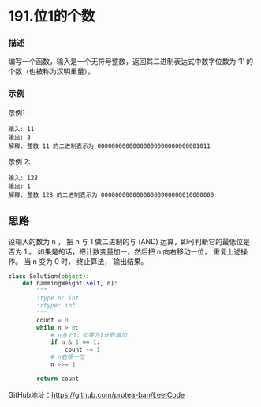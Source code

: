 # 191.位1的个数

### 描述

编写一个函数，输入是一个无符号整数，返回其二进制表达式中数字位数为 ‘1’ 的个数（也被称为汉明重量）。

### 示例

示例1 :

    输入: 11
    输出: 3
    解释: 整数 11 的二进制表示为 00000000000000000000000000001011
 

示例 2:

    输入: 128
    输出: 1
    解释: 整数 128 的二进制表示为 00000000000000000000000010000000

## 思路

设输入的数为 n ， 把 n 与 1 做二进制的与 (AND) 运算，即可判断它的最低位是否为 1 。 如果是的话，把计数变量加一。然后把 n 向右移动一位， 重复上述操作。 当 n 变为 0 时， 终止算法， 输出结果。

```python
class Solution(object):
    def hammingWeight(self, n):
        """
        :type n: int
        :rtype: int
        """
        count = 0
        while n > 0:
            # n与上1，如果为1计数增加
            if n & 1 == 1:
                count += 1
            # n右移一位
            n >>= 1

        return count
```

GitHub地址：https://github.com/protea-ban/LeetCode